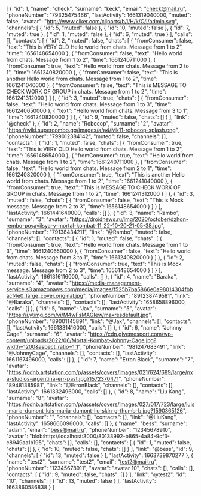 [
  {
   "id": 1,
   "name": "check",
   "surname": "keck",
   "email": "check@mail.ru",
   "phoneNumber": "79325475466",
   "lastActivity": 1661319040000,
   "muted": false,
   "avatar": "http://www.clker.com/cliparts/b/i/H/k/O/i/admin.svg",
   "channels": [
    {
     "id": 5,
     "muted": false
    },
    {
     "id": 10,
     "muted": false
    },
    {
     "id": 7,
     "muted": true
    },
    {
     "id": 1,
     "muted": false
    },
    {
     "id": 6,
     "muted": true
    }
   ],
   "calls": [],
   "contacts": [
    {
     "id": 2,
     "muted": false,
     "chats": [
      {
       "fromConsumer": false,
       "text": "This is VERY OLD Hello world from chats. Message from 1 to 2",
       "time": 1656148654000
      },
      {
       "fromConsumer": false,
       "text": "Hello world from chats. Message from 1 to 2",
       "time": 1661240711000
      },
      {
       "fromConsumer": true,
       "text": "Hello world from chats. Message from 2 to 1",
       "time": 1661240820000
      },
      {
       "fromConsumer": false,
       "text": "This is another Hello world from chats. Message from 1 to 2",
       "time": 1661241040000
      },
      {
       "fromConsumer": false,
       "text": "This is MESSAGE TO CHECK WORK OF GROUP in chats. Message from 1 to 2",
       "time": 1661241312000
      }
     ]
    },
    {
     "id": 3,
     "muted": true,
     "chats": [
      {
       "fromConsumer": false,
       "text": "Hello world from chats. Message from 1 to 3",
       "time": 1661240650000
      },
      {
       "text": "Hello world from chats. Message from 3 to 1",
       "time": 1661240820000
      }
     ]
    },
    {
     "id": 9,
     "muted": false,
     "chats": []
    }
   ],
   "link": "@check"
  },
  {
   "id": 2,
   "name": "Robocop",
   "surname": "2",
   "avatar": "https://wiki.supercombo.gg/images/a/a4/Mk11-robocop-splash.png",
   "phoneNumber": "799012384142",
   "muted": false,
   "channels": [],
   "contacts": [
    {
     "id": 1,
     "muted": false,
     "chats": [
      {
       "fromConsumer": true,
       "text": "This is VERY OLD Hello world from chats. Message from 1 to 2",
       "time": 1656148654000
      },
      {
       "fromConsumer": true,
       "text": "Hello world from chats. Message from 1 to 2",
       "time": 1661240711000
      },
      {
       "fromConsumer": false,
       "text": "Hello world from chats. Message from 2 to 1",
       "time": 1661240820000
      },
      {
       "fromConsumer": true,
       "text": "This is another Hello world from chats. Message from 1 to 2",
       "time": 1661241040000
      },
      {
       "fromConsumer": true,
       "text": "This is MESSAGE TO CHECK WORK OF GROUP in chats. Message from 1 to 2",
       "time": 1661241312000
      }
     ]
    },
    {
     "id": 3,
     "muted": false,
     "chats": [
      {
       "fromConsumer": false,
       "text": "This is Mock message. Message from 2 to 3",
       "time": 1656148654000
      }
     ]
    }
   ],
   "lastActivity": 1661441640000,
   "calls": []
  },
  {
   "id": 3,
   "name": "Rambo",
   "surname": "3",
   "avatar": "https://droidnews.ru/img/2020/october/dzhon-rembo-poyavilsya-v-mortal-kombat-11_22-10-20-21-05-38.jpg",
   "phoneNumber": "79138434211",
   "link": "@Rambo",
   "muted": false,
   "channels": [],
   "contacts": [
    {
     "id": 1,
     "muted": false,
     "chats": [
      {
       "fromConsumer": true,
       "text": "Hello world from chats. Message from 1 to 3",
       "time": 1661240650000
      },
      {
       "fromConsumer": false,
       "text": "Hello world from chats. Message from 3 to 1",
       "time": 1661240820000
      }
     ]
    },
    {
     "id": 2,
     "muted": false,
     "chats": [
      {
       "fromConsumer": true,
       "text": "This is Mock message. Message from 2 to 3",
       "time": 1656148654000
      }
     ]
    }
   ],
   "lastActivity": 1661316116000,
   "calls": []
  },
  {
   "id": 4,
   "name": "Baraka",
   "surname": "4",
   "avatar": "https://media-management-service.s3.amazonaws.com/media/images/f525b7ba5866e0a98014304fbbacf4e0_large_cover.original.jpg",
   "phoneNumber": "891238749581",
   "link": "@Baraka",
   "channels": [],
   "contacts": [],
   "lastActivity": 1658658896000,
   "calls": []
  },
  {
   "id": 5,
   "name": "Jax",
   "surname": "5",
   "avatar": "https://i.ytimg.com/vi/M4wFsMAGIew/maxresdefault.jpg",
   "phoneNumber": "89001145891",
   "link": "@Jax",
   "channels": [],
   "contacts": [],
   "lastActivity": 1661331416000,
   "calls": []
  },
  {
   "id": 6,
   "name": "Johnny Cage",
   "surname": "6",
   "avatar": "https://cdn.givemesport.com/wp-content/uploads/2022/06/Mortal-Kombat-Johnny-Cage.jpg?width=1200&aspect_ratio=1:1",
   "phoneNumber": "981247683491",
   "link": "@JohnnyCage",
   "channels": [],
   "contacts": [],
   "lastActivity": 1661167496000,
   "calls": []
  },
  {
   "id": 7,
   "name": "Erron Black",
   "surname": "7",
   "avatar": "https://cdnb.artstation.com/p/assets/covers/images/021/624/689/large/nxa-studios-argentina-err-past.jpg?1572370471",
   "phoneNumber": "89481385981",
   "link": "@ErronBlack",
   "channels": [],
   "contacts": [],
   "lastActivity": 1661332496000,
   "calls": []
  },
  {
   "id": 8,
   "name": "Liu Kang",
   "surname": "8",
   "avatar": "https://cdnb.artstation.com/p/assets/covers/images/027/017/723/large/luis-maria-dumont-luis-maria-dumont-liu-skin-g-thumb-b.jpg?1590365126",
   "phoneNumber": "",
   "channels": [],
   "contacts": [],
   "link": "@LiuKang",
   "lastActivity": 1658666096000,
   "calls": []
  },
  {
   "name": "bess",
   "surname": "adam",
   "email": "bess@mail.ru",
   "phoneNumber": "12345678910",
   "avatar": "blob:http://localhost:3000/80133992-b865-4a84-9cf3-c8949aa1b195",
   "chats": [],
   "calls": [],
   "contacts": [
    {
     "id": 1,
     "muted": false,
     "chats": []
    },
    {
      "id": 10,
      "muted": false,
      "chats": []
     }
   ],
   "link": "@bess",
   "id": 9,
   "channels": [
    {
     "id": 13,
     "muted": false
    }
   ],
   "lastActivity": 1663739870277
  },
  {
   "name": "test2",
   "surname": "test2",
   "email": "test2@mail.ru",
   "phoneNumber": "12345678911",
   "avatar": "avatar 10",
   "chats": [],
   "calls": [],
   "contacts": [
    {
      "id": 9,
      "muted": false,
      "chats": []
     }
   ],
   "link": "@test2",
   "id": "10",
   "channels": [
    {
     "id": 13,
     "muted": false
    }
   ],
   "lastActivity": 1663860586838
  }
 ]